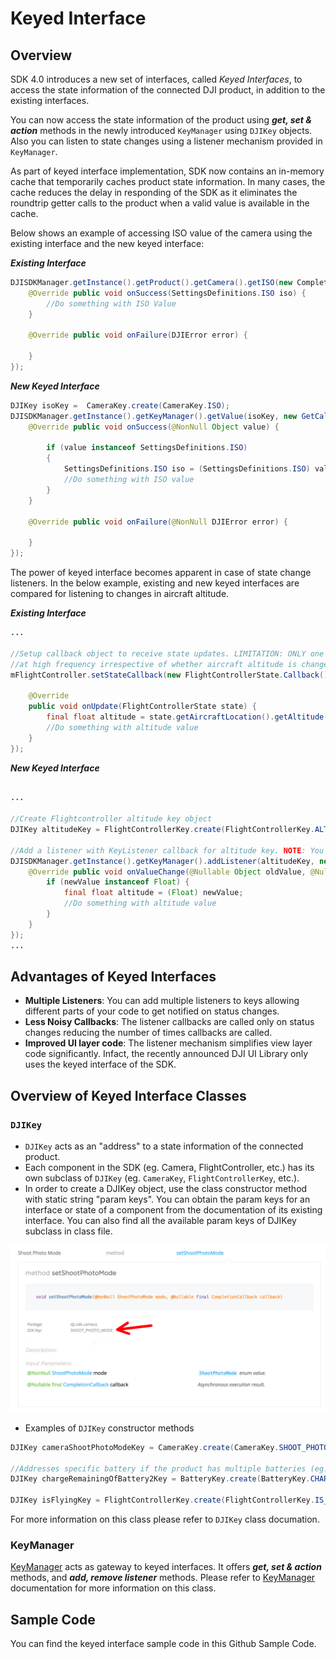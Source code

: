 # Keyed Interface

## Overview

SDK 4.0 introduces a new set of interfaces, called _Keyed Interfaces_, to access the state information of the connected DJI product, in addition to the existing interfaces.

You can now access the state information of the product using ***get, set & action*** methods in the newly introduced `KeyManager` using `DJIKey` objects. Also you can listen to state changes using a listener mechanism provided in `KeyManager`.

As part of keyed interface implementation, SDK now contains an in-memory cache that temporarily caches product state information. In many cases, the cache reduces the delay in responding of the SDK as it eliminates the roundtrip getter calls to the product when a valid value is available in the cache.

Below shows an example of accessing ISO value of the camera using the existing interface and the new keyed interface:

***Existing Interface***

~~~java
DJISDKManager.getInstance().getProduct().getCamera().getISO(new CompletionCallbackWith<SettingsDefinitions.ISO>() {
    @Override public void onSuccess(SettingsDefinitions.ISO iso) {
        //Do something with ISO Value
    }

    @Override public void onFailure(DJIError error) {

    }
});	
~~~

***New Keyed Interface***

~~~java
DJIKey isoKey =  CameraKey.create(CameraKey.ISO);
DJISDKManager.getInstance().getKeyManager().getValue(isoKey, new GetCallback() {
    @Override public void onSuccess(@NonNull Object value) {
    
        if (value instanceof SettingsDefinitions.ISO)
        {
            SettingsDefinitions.ISO iso = (SettingsDefinitions.ISO) value;
            //Do something with ISO value
        }
    }

    @Override public void onFailure(@NonNull DJIError error) {

    }
});
~~~

The power of keyed interface becomes apparent in case of state change listeners. In the below example, existing and new keyed interfaces are compared for listening to changes in aircraft altitude.

***Existing Interface***

~~~java
...

//Setup callback object to receive state updates. LIMITATION: ONLY one state update callback can be set up at any point in time. This callback is called 
//at high frequency irrespective of whether aircraft altitude is changed or not.
mFlightController.setStateCallback(new FlightControllerState.Callback() {

    @Override
    public void onUpdate(FlightControllerState state) {
        final float altitude = state.getAircraftLocation().getAltitude();
        //Do something with altitude value
    }
});

~~~


***New Keyed Interface***

~~~java

...

//Create Flightcontroller altitude key object
DJIKey altitudeKey = FlightControllerKey.create(FlightControllerKey.ALTITUDE);

//Add a listener with KeyListener callback for altitude key. NOTE: You can add multiple listeners for the same key
DJISDKManager.getInstance().getKeyManager().addListener(altitudeKey, new KeyListener() {
    @Override public void onValueChange(@Nullable Object oldValue, @Nullable Object newValue) {
        if (newValue instanceof Float) {
            final float altitude = (Float) newValue;
            //Do something with altitude value
        }
    }
});
...

~~~


## Advantages of Keyed Interfaces

- **Multiple Listeners**: You can add multiple listeners to keys allowing different parts of your code to get notified on status changes.
- **Less Noisy Callbacks**: The listener callbacks are called only on status changes reducing the number of times callbacks are called.
- **Improved UI layer code**: The listener mechanism simplifies view layer code significantly. Infact, the recently announced DJI UI Library only uses the keyed interface of the SDK.


## Overview of Keyed Interface Classes

### `DJIKey`

* `DJIKey` acts as an "address" to a state information of the connected product. 
* Each component in the SDK (eg. Camera, FlightController, etc.) has its own subclass of `DJIKey` (eg. `CameraKey`, `FlightControllerKey`, etc.).
* In order to create a DJIKey object, use the class constructor method with static string "param keys". You can obtain the param keys for an interface or state of a component from the documentation of its existing interface. You can also find all the available param keys of DJIKey subclass in class file.

![Param Key in existing documentation](images/SDKKeySampleAndroid.png)

* Examples of `DJIKey` constructor methods

~~~java
DJIKey cameraShootPhotoModeKey = CameraKey.create(CameraKey.SHOOT_PHOTO_MODE);
    
//Addresses specific battery if the product has multiple batteries (eg. Matrice 600)
DJIKey chargeRemainingOfBattery2Key = BatteryKey.create(BatteryKey.CHARGE_REMAINING, 2);

DJIKey isFlyingKey = FlightControllerKey.create(FlightControllerKey.IS_FLYING);

~~~

For more information on this class please refer to `DJIKey` class documation.

### KeyManager

[KeyManager](./API_Reference/Components/KeyManager/DJIKeyManager.html) acts as gateway to keyed interfaces. It offers ***get, set & action*** methods, and ***add, remove listener*** methods. Please refer to [KeyManager](./API_Reference/Components/KeyManager/DJIKeyManager.html) documentation for more information on this class.


## Sample Code

You can find the keyed interface sample code in this Github Sample Code.